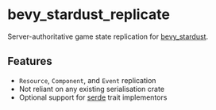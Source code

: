 # bevy_stardust_replicate
Server-authoritative game state replication for [bevy_stardust].

## Features
- `Resource`, `Component`, and `Event` replication
- Not reliant on any existing serialisation crate
- Optional support for [serde] trait implementors

[bevy_stardust]: https://github.com/Veritius/bevy_stardust/
[serde]: https://serde.rs/
[bincode]: https://docs.rs/bincode/latest/bincode/
